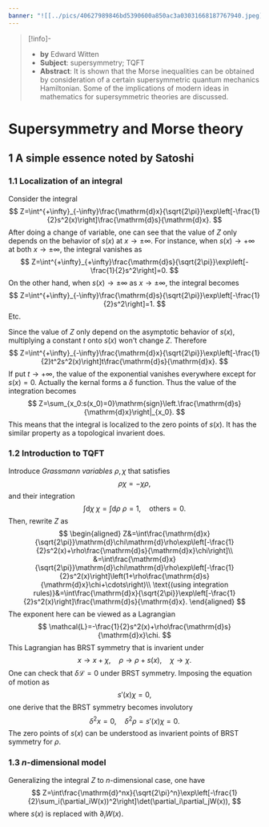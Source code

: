 ```yaml
---
banner: "![[../pics/40627989846bd5390600a850ac3a03031668187767940.jpeg]]"
---
```


>[!info]-
>- **by** Edward Witten
>- **Subject**: supersymmetry; TQFT
>- **Abstract**: It is shown that the Morse inequalities can be obtained by consideration of a certain supersymmetric quantum mechanics Hamiltonian. Some of the implications of modern ideas in mathematics for supersymmetric theories are discussed.

# Supersymmetry and Morse theory
## 1 A simple essence noted by Satoshi
### 1.1 Localization of an integral
Consider the integral
$$
Z=\int^{+\infty}_{-\infty}\frac{\mathrm{d}x}{\sqrt{2\pi}}\exp\left[-\frac{1}{2}s^2(x)\right]\frac{\mathrm{d}s}{\mathrm{d}x}.
$$
After doing a change of variable, one can see that the value of $Z$ only depends on the behavior of $s(x)$ at $x\to\pm\infty$. For instance, when $s(x)\to+\infty$ at both $x\to\pm\infty$, the integral vanishes as
$$
Z=\int^{+\infty}_{+\infty}\frac{\mathrm{d}s}{\sqrt{2\pi}}\exp\left[-\frac{1}{2}s^2\right]=0.
$$
On the other hand, when $s(x)\to\pm\infty$ as $x\to\pm\infty$, the integral becomes
$$
Z=\int^{+\infty}_{-\infty}\frac{\mathrm{d}s}{\sqrt{2\pi}}\exp\left[-\frac{1}{2}s^2\right]=1.
$$
Etc.

Since the value of $Z$ only depend on the asymptotic behavior of $s(x)$, multiplying a constant $t$ onto $s(x)$ won't change $Z$. Therefore
$$
Z=\int^{+\infty}_{-\infty}\frac{\mathrm{d}x}{\sqrt{2\pi}}\exp\left[-\frac{1}{2}t^2s^2(x)\right]t\frac{\mathrm{d}s}{\mathrm{d}x}.
$$
If put $t\to+\infty$, the value of the exponential vanishes everywhere except for $s(x)=0$. Actually the kernal forms a $\delta$ function. Thus the value of the integration becomes
$$
Z=\sum_{x_0:s(x_0)=0}\mathrm{sign}\left.\frac{\mathrm{d}s}{\mathrm{d}x}\right|_{x_0}.
$$
This means that the integral is localized to the zero points of $s(x)$. It has the similar property as a topological invarient does.

### 1.2 Introduction to TQFT
Introduce *Grassmann variables* $\rho,\chi$ that satisfies
$$
\rho\chi=-\chi\rho,
$$
and their integration
$$
\int\mathrm{d}\chi\ \chi=\int\mathrm{d}\rho\ \rho=1,\quad\text{others}=0.
$$
Then, rewrite $Z$ as
$$
\begin{aligned}
Z&=\int\frac{\mathrm{d}x}{\sqrt{2\pi}}\mathrm{d}\chi\mathrm{d}\rho\exp\left[-\frac{1}{2}s^2(x)+\rho\frac{\mathrm{d}s}{\mathrm{d}x}\chi\right]\\
&=\int\frac{\mathrm{d}x}{\sqrt{2\pi}}\mathrm{d}\chi\mathrm{d}\rho\exp\left[-\frac{1}{2}s^2(x)\right]\left(1+\rho\frac{\mathrm{d}s}{\mathrm{d}x}\chi+\cdots\right)\\
\text{(using integration rules)}&=\int\frac{\mathrm{d}x}{\sqrt{2\pi}}\exp\left[-\frac{1}{2}s^2(x)\right]\frac{\mathrm{d}s}{\mathrm{d}x}.
\end{aligned}
$$
The exponent here can be viewed as a Lagrangian
$$
\mathcal{L}=-\frac{1}{2}s^2(x)+\rho\frac{\mathrm{d}s}{\mathrm{d}x}\chi.
$$
This Lagrangian has BRST symmetry that is invarient under
$$
x\to x+\chi,\quad\rho\to\rho+s(x),\quad\chi\to\chi.
$$
One can check that $\delta\mathcal{L}=0$ under BRST symmetry. Imposing the equation of motion as
$$
s'(x)\chi=0,
$$
one derive that the BRST symmetry becomes involutory
$$
\delta^2x=0,\quad\delta^2\rho=s'(x)\chi=0.
$$
The zero points of $s(x)$ can be understood as invarient points of BRST symmetry for $\rho$.

### 1.3 $n$-dimensional model
Generalizing the integral $Z$ to $n$-dimensional case, one have
$$
Z=\int\frac{\mathrm{d}^nx}{\sqrt{2\pi}^n}\exp\left[-\frac{1}{2}\sum_i(\partial_iW(x))^2\right]\det(\partial_i\partial_jW(x)),
$$
where $s(x)$ is replaced with $\partial_iW(x)$.